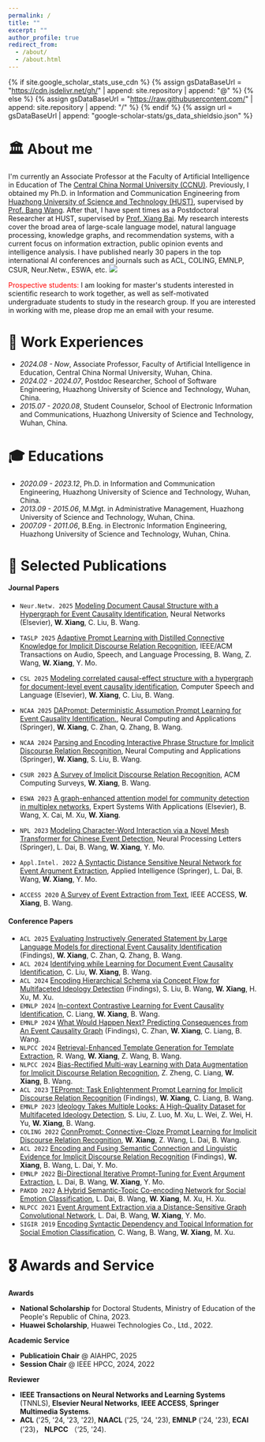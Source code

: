 ```yaml
---
permalink: /
title: ""
excerpt: ""
author_profile: true
redirect_from: 
  - /about/
  - /about.html
---
```


{% if site.google_scholar_stats_use_cdn %}
{% assign gsDataBaseUrl = "https://cdn.jsdelivr.net/gh/" | append: site.repository | append: "@" %}
{% else %}
{% assign gsDataBaseUrl = "https://raw.githubusercontent.com/" | append: site.repository | append: "/" %}
{% endif %}
{% assign url = gsDataBaseUrl | append: "google-scholar-stats/gs_data_shieldsio.json" %}


<span class='anchor' id='about-me'></span>
# 🏛️ About me
I'm currently an Associate Professor at the Faculty of Artificial Intelligence in Education of The [Central China Normal University (CCNU)](https://www.ccnu.edu.cn/). Previously, I obtained my Ph.D. in Information and Communication Engineering from [Huazhong University of Science and Technology (HUST)](https://www.hust.edu.cn), supervised by [Prof. Bang Wang](https://eic.hust.edu.cn/teacher/wangbang/index.htm). After that, I have spent times as a Postdoctoral Researcher at HUST, supervised by [Prof. Xiang Bai](http://faculty.hust.edu.cn/baixiang/zh_CN/more/1412472/jsjjgd/index.htm). My research interests cover the broad area of large-scale language model, natural language processing, knowledge graphs, and recommendation systems, with a current focus on information extraction, public opinion events and intelligence analysis. I have published nearly 30 papers in the top international AI conferences and journals such as ACL, COLING, EMNLP, CSUR, Neur.Netw., ESWA, etc. <a href="https://scholar.google.com/citations?user=YrcnOxYAAAAJ"><img src="https://img.shields.io/endpoint?logo=Google%20Scholar&url=https%3A%2F%2Fcdn.jsdelivr.net%2Fgh%2FJason-Xiang5231%2FJason-Xiang5231.github.io@google-scholar-stats%2Fgs_data_shieldsio.json&labelColor=f6f6f6&color=9cf&style=flat&label=citations"></a>

<span style="color: red;">Prospective students:</span> I am looking for master's students interested in scientific research to work together, as well as self-motivated undergraduate students to study in the research group. If you are interested in working with me, please drop me an email with your resume.

# 💼 Work Experiences
- *2024.08 - Now*, Associate Professor, Faculty of Artificial Intelligence in Education, Central China Normal University, Wuhan, China.
- *2024.02 - 2024.07*, Postdoc Researcher, School of Software Engineering, Huazhong University of Science and Technology, Wuhan, China.
- *2015.07 - 2020.08*, Student Counselor, School of Electronic Information and Communications, Huazhong University of Science and Technology, Wuhan, China.

# 🎓 Educations
- *2020.09 - 2023.12*, Ph.D. in Information and Communication Engineering, Huazhong University of Science and Technology, Wuhan, China.
- *2013.09 - 2015.06*, M.Mgt. in Administrative Management, Huazhong University of Science and Technology, Wuhan, China.
- *2007.09 - 2011.06*, B.Eng. in Electronic Information Engineering, Huazhong University of Science and Technology, Wuhan, China.

<span class='anchor' id='selected-publications'></span>
# 📝 Selected Publications 
#### Journal Papers
- ``Neur.Netw. 2025`` [Modeling Document Causal Structure with a Hypergraph for Event Causality Identification](https://www.sciencedirect.com/science/article/abs/pii/S0893608024010098), Neural Networks (Elsevier), **W. Xiang**, C. Liu, B. Wang.
- ``TASLP 2025`` [Adaptive Prompt Learning with Distilled Connective Knowledge for Implicit Discourse Relation Recognition](https://ieeexplore.ieee.org/document/10833725), IEEE/ACM Transactions on Audio, Speech, and Language Processing, B. Wang, Z. Wang, **W. Xiang**, Y. Mo.
- ``CSL 2025`` [Modeling correlated causal-effect structure with a hypergraph for document-level event causality identification](https://www.sciencedirect.com/science/article/abs/pii/S0885230824001359), Computer Speech and Language (Elsevier), **W. Xiang**, C. Liu, B. Wang.
- ``NCAA 2025`` [DAPrompt: Deterministic Assumption Prompt Learning for Event Causality Identification.](https://Jason-Xiang.github.io), Neural Computing and Applications (Springer), **W. Xiang**, C. Zhan, Q. Zhang, B. Wang.

- ``NCAA 2024`` [Parsing and Encoding Interactive Phrase Structure for Implicit Discourse Relation Recognition](https://link.springer.com/article/10.1007/s00521-024-09709-8), Neural Computing and Applications (Springer), **W. Xiang**, S. Liu, B. Wang.
- ``CSUR 2023`` [A Survey of Implicit Discourse Relation Recognition](https://dl.acm.org/doi/10.1145/3574134), ACM Computing Surveys, **W. Xiang**, B. Wang.
- ``ESWA 2023`` [A graph-enhanced attention model for community detection in multiplex networks](https://www.sciencedirect.com/science/article/abs/pii/S0957417423010540), Expert Systems With Applications (Elsevier), B. Wang, X. Cai, M. Xu, **W. Xiang**.
- ``NPL 2023`` [Modeling Character-Word Interaction via a Novel Mesh Transformer for Chinese Event Detection](https://link.springer.com/article/10.1007/s11063-023-11382-2), Neural Processing Letters (Springer), L. Dai, B. Wang, **W. Xiang**, Y. Mo.
- ``Appl.Intel. 2022`` [A Syntactic Distance Sensitive Neural Network for Event Argument Extraction](https://link.springer.com/article/10.1007/s10489-022-03598-x), Applied Intelligence (Springer), L. Dai, B. Wang, **W. Xiang**, Y. Mo.
- ``ACCESS 2020`` [A Survey of Event Extraction from Text](https://ieeexplore.ieee.org/document/8918013), IEEE ACCESS, **W. Xiang**, B. Wang. 
  
#### Conference Papers
- ``ACL 2025`` [Evaluating Instructively Generated Statement by Large Language Models for directional Event Causality Identification](https://Jason-Xiang5231.github.io) (Findings), **W. Xiang**, C. Zhan, Q. Zhang, B. Wang.
- ``ACL 2024`` [Identifying while Learning for Document Event Causality Identification](https://aclanthology.org/2024.acl-long.210/), C. Liu, **W. Xiang**, B. Wang.
- ``ACL 2024`` [Encoding Hierarchical Schema via Concept Flow for Multifaceted Ideology Detection](https://aclanthology.org/2024.findings-acl.172/) (Findings), S. Liu, B. Wang, **W. Xiang**, H. Xu, M. Xu. 
- ``EMNLP 2024`` [In-context Contrastive Learning for Event Causality Identification](https://aclanthology.org/2024.emnlp-main.51/), C. Liang, **W. Xiang**, B. Wang.
- ``EMNLP 2024`` [What Would Happen Next? Predicting Consequences from An Event Causality Graph](https://aclanthology.org/2024.findings-emnlp.45/) (Findings), C. Zhan, **W. Xiang**, C. Liang, B. Wang.
- ``NLPCC 2024`` [Retrieval-Enhanced Template Generation for Template Extraction](https://link.springer.com/chapter/10.1007/978-981-97-9431-7_29), R. Wang, **W. Xiang**, Z. Wang, B. Wang.
- ``NLPCC 2024`` [Bias-Rectified Multi-way Learning with Data Augmentation for Implicit Discourse Relation Recognition](https://link.springer.com/chapter/10.1007/978-981-97-9431-7_28), Z. Zheng, C. Liang, **W. Xiang**, B. Wang.
- ``ACL 2023`` [TEPrompt: Task Enlightenment Prompt Learning for Implicit Discourse Relation Recognition](https://aclanthology.org/2023.findings-acl.785/) (Findings), **W. Xiang**, C. Liang, B. Wang.
- ``EMNLP 2023`` [Ideology Takes Multiple Looks: A High-Quality Dataset for Multifaceted Ideology Detection](https://aclanthology.org/2023.emnlp-main.256/), S. Liu, Z. Luo, M. Xu, L. Wei, Z. Wei, H. Yu, **W. Xiang**, B. Wang.
- ``COLING 2022`` [ConnPrompt: Connective-Cloze Prompt Learning for Implicit Discourse Relation Recognition](https://aclanthology.org/2022.coling-1.75/), **W. Xiang**, Z. Wang, L. Dai, B. Wang.
- ``ACL 2022`` [Encoding and Fusing Semantic Connection and Linguistic Evidence for Implicit Discourse Relation Recognition](https://aclanthology.org/2022.findings-acl.256/) (Findings), **W. Xiang**, B. Wang, L. Dai, Y. Mo.
- ``EMNLP 2022`` [Bi-Directional Iterative Prompt-Tuning for Event Argument Extraction](https://aclanthology.org/2022.emnlp-main.419/), L. Dai, B. Wang, **W. Xiang**, Y. Mo. 
- ``PAKDD 2022`` [A Hybrid Semantic-Topic Co-encoding Network for Social Emotion Classification](https://link.springer.com/chapter/10.1007/978-3-031-05933-9_46), L. Dai, B. Wang, **W. Xiang**, M. Xu, H. Xu. 
- ``NLPCC 2021`` [Event Argument Extraction via a Distance-Sensitive Graph Convolutional Network](https://link.springer.com/chapter/10.1007/978-3-030-88483-3_5), L. Dai, B. Wang, **W. Xiang**, Y. Mo. 
- ``SIGIR 2019`` [Encoding Syntactic Dependency and Topical Information for Social Emotion Classification](https://dl.acm.org/doi/10.1145/3331184.3331287), C. Wang, B. Wang, **W. Xiang**, M. Xu.

<span class='anchor' id='awards-and-service'></span>
# 🎖️ Awards and Service

**Awards**
- **National Scholarship** for Doctoral Students, Ministry of Education of the People's Republic of China, 2023. 
- **Huawei Scholarship**, Huawei Technologies Co., Ltd., 2022. 

**Academic Service**
- **Publicatioin Chair** @ AIAHPC, 2025
- **Session Chair**  @ IEEE HPCC, 2024, 2022

**Reviewer**
- **IEEE Transactions on Neural Networks and Learning Systems** (TNNLS), **Elsevier Neural Networks**, **IEEE ACCESS**, **Springer Multimedia Systems**.
- **ACL** ('25, '24, '23, '22), **NAACL** ('25, '24, '23), **EMNLP** ('24, '23), **ECAI** ('23)， **NLPCC** （‘25, '24).

